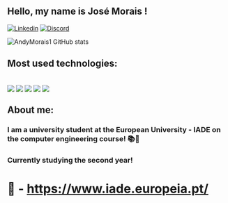 ## Hello, my name is José Morais !

[![Linkedin](https://img.shields.io/badge/LinkedIn-0077B5?style=for-the-badge&logo=linkedin&logoColor=white)](https://www.linkedin.com/in/jos%C3%A9-da-silva-morais-5b676a262/)
[![Discord](https://img.shields.io/badge/Discord-7289DA?style=for-the-badge&logo=discord&logoColor=white)](https://discord.gg/JGUVWUYN)

![AndyMorais1 GitHub stats](https://github-readme-stats.vercel.app/api?username=AndyMorais1&show_icons=true&theme=dark)

## Most used technologies:

<div style="display_block"><br/>
<img align="center" src="https://img.shields.io/badge/HTML5-E34F26?style=for-the-badge&logo=html5&logoColor=white"/>
<img align="center" src="https://img.shields.io/badge/CSS3-1572B6?style=for-the-badge&logo=css3&logoColor=white"/>
<img align="center" src="https://img.shields.io/badge/JavaScript-F7DF1E?style=for-the-badge&logo=javascript&logoColor=black"/>
<img align="center" src="https://img.shields.io/badge/C-00599C?style=for-the-badge&logo=c&logoColor=white"/>
<img align="center" src="https://img.shields.io/badge/Kotlin-0095D5?&style=for-the-badge&logo=kotlin&logoColor=white"/>

</div>

## About me:

### I am a university student at the European University - IADE on the computer engineering course! 📚🎒
### Currently studying the second year!
# 🏫 - https://www.iade.europeia.pt/
